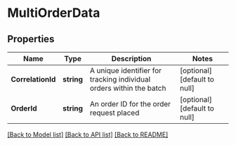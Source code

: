 # MultiOrderData

## Properties
Name | Type | Description | Notes
------------ | ------------- | ------------- | -------------
**CorrelationId** | **string** | A unique identifier for tracking individual orders within the batch | [optional] [default to null]
**OrderId** | **string** | An order ID for the order request placed | [optional] [default to null]

[[Back to Model list]](../README.md#documentation-for-models) [[Back to API list]](../README.md#documentation-for-api-endpoints) [[Back to README]](../README.md)

